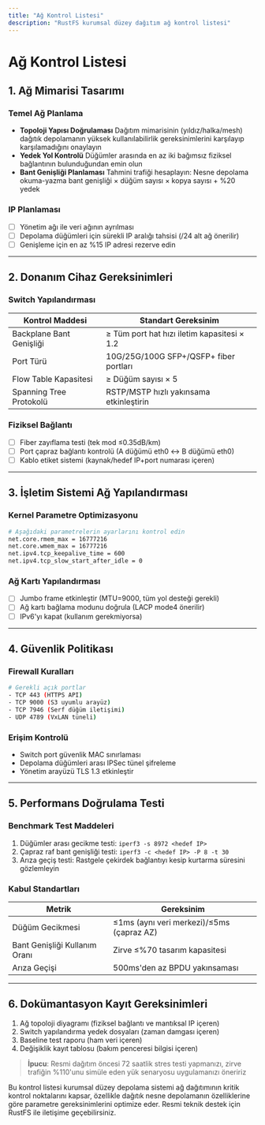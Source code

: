 ```yaml
---
title: "Ağ Kontrol Listesi"
description: "RustFS kurumsal düzey dağıtım ağ kontrol listesi"
---
```


# Ağ Kontrol Listesi

## 1. Ağ Mimarisi Tasarımı

### Temel Ağ Planlama
- **Topoloji Yapısı Doğrulaması** 
 Dağıtım mimarisinin (yıldız/halka/mesh) dağıtık depolamanın yüksek kullanılabilirlik gereksinimlerini karşılayıp karşılamadığını onaylayın
- **Yedek Yol Kontrolü** 
 Düğümler arasında en az iki bağımsız fiziksel bağlantının bulunduğundan emin olun
- **Bant Genişliği Planlaması** 
 Tahmini trafiği hesaplayın: Nesne depolama okuma-yazma bant genişliği × düğüm sayısı × kopya sayısı + %20 yedek

### IP Planlaması
- [ ] Yönetim ağı ile veri ağının ayrılması
- [ ] Depolama düğümleri için sürekli IP aralığı tahsisi (/24 alt ağ önerilir)
- [ ] Genişleme için en az %15 IP adresi rezerve edin

---

## 2. Donanım Cihaz Gereksinimleri
### Switch Yapılandırması
| Kontrol Maddesi | Standart Gereksinim | 
|--------|---------|
| Backplane Bant Genişliği | ≥ Tüm port hat hızı iletim kapasitesi × 1.2 | 
| Port Türü | 10G/25G/100G SFP+/QSFP+ fiber portları | 
| Flow Table Kapasitesi | ≥ Düğüm sayısı × 5 | 
| Spanning Tree Protokolü | RSTP/MSTP hızlı yakınsama etkinleştirin |

### Fiziksel Bağlantı
- [ ] Fiber zayıflama testi (tek mod ≤0.35dB/km)
- [ ] Port çapraz bağlantı kontrolü (A düğümü eth0 ↔ B düğümü eth0)
- [ ] Kablo etiket sistemi (kaynak/hedef IP+port numarası içeren)

---

## 3. İşletim Sistemi Ağ Yapılandırması
### Kernel Parametre Optimizasyonu
```bash
# Aşağıdaki parametrelerin ayarlarını kontrol edin
net.core.rmem_max = 16777216
net.core.wmem_max = 16777216
net.ipv4.tcp_keepalive_time = 600
net.ipv4.tcp_slow_start_after_idle = 0
```

### Ağ Kartı Yapılandırması
- [ ] Jumbo frame etkinleştir (MTU=9000, tüm yol desteği gerekli)
- [ ] Ağ kartı bağlama modunu doğrula (LACP mode4 önerilir)
- [ ] IPv6'yı kapat (kullanım gerekmiyorsa)

---

## 4. Güvenlik Politikası
### Firewall Kuralları
```bash
# Gerekli açık portlar
- TCP 443 (HTTPS API)
- TCP 9000 (S3 uyumlu arayüz) 
- TCP 7946 (Serf düğüm iletişimi)
- UDP 4789 (VxLAN tüneli)
```

### Erişim Kontrolü
- Switch port güvenlik MAC sınırlaması
- Depolama düğümleri arası IPSec tünel şifreleme
- Yönetim arayüzü TLS 1.3 etkinleştir

---

## 5. Performans Doğrulama Testi
### Benchmark Test Maddeleri
1. Düğümler arası gecikme testi: `iperf3 -s 8972 <hedef IP>`
2. Çapraz raf bant genişliği testi: `iperf3 -c <hedef IP> -P 8 -t 30`
3. Arıza geçiş testi: Rastgele çekirdek bağlantıyı kesip kurtarma süresini gözlemleyin

### Kabul Standartları
| Metrik | Gereksinim |
|------|------|
| Düğüm Gecikmesi | ≤1ms (aynı veri merkezi)/≤5ms (çapraz AZ) |
| Bant Genişliği Kullanım Oranı | Zirve ≤%70 tasarım kapasitesi |
| Arıza Geçişi | 500ms'den az BPDU yakınsaması |

---

## 6. Dokümantasyon Kayıt Gereksinimleri
1. Ağ topoloji diyagramı (fiziksel bağlantı ve mantıksal IP içeren)
2. Switch yapılandırma yedek dosyaları (zaman damgası içeren)
3. Baseline test raporu (ham veri içeren)
4. Değişiklik kayıt tablosu (bakım penceresi bilgisi içeren)

> **İpucu**: Resmi dağıtım öncesi 72 saatlik stres testi yapmanızı, zirve trafiğin %110'unu simüle eden yük senaryosu uygulamanızı öneririz

Bu kontrol listesi kurumsal düzey depolama sistemi ağ dağıtımının kritik kontrol noktalarını kapsar, özellikle dağıtık nesne depolamanın özelliklerine göre parametre gereksinimlerini optimize eder. Resmi teknik destek için RustFS ile iletişime geçebilirsiniz.